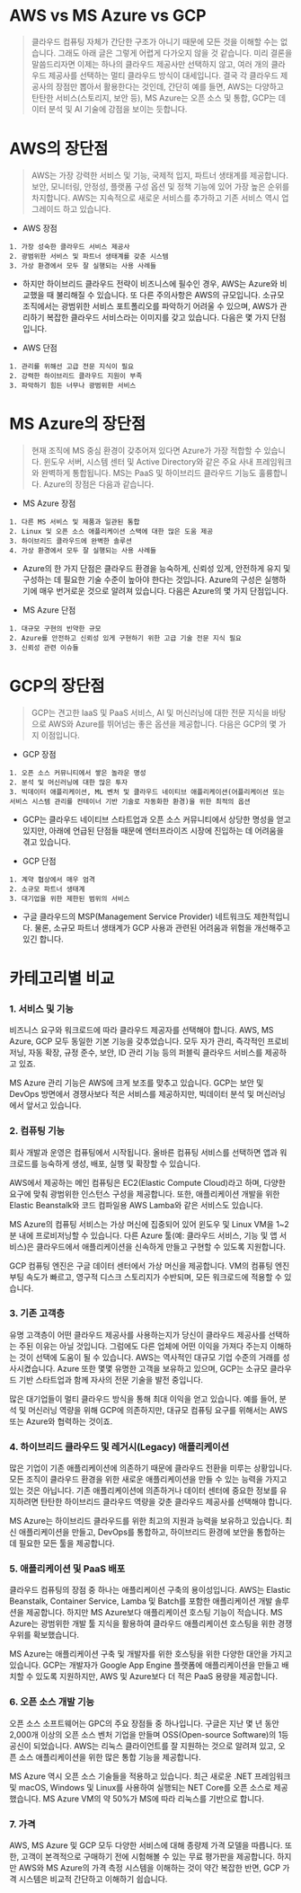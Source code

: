 AWS vs MS Azure vs GCP
=====

> 클라우드 컴퓨팅 자체가 간단한 구조가 아니기 때문에 모든 것을 이해할 수는 없습니다. 그래도 아래 글은 그렇게 어렵게 다가오지 않을 것 같습니다. 미리 결론을 말씀드리자면 이제는 하나의 클라우드 제공사만 선택하지 않고, 여러 개의 클라우드 제공사를 선택하는 멀티 클라우드 방식이 대세입니다. 결국 각 클라우드 제공사의 장점만 뽑아서 활용한다는 것인데, 간단히 예를 들면, AWS는 다양하고 탄탄한 서비스(스토리지, 보안 등), MS Azure는 오픈 소스 및 통합, GCP는 데이터 분석 및 AI 기술에 강점을 보이는 듯합니다.


AWS의 장단점
=====

> AWS는 가장 강력한 서비스 및 기능, 국제적 입지, 파트너 생태계를 제공합니다. 보안, 모니터링, 안정성, 플랫폼 구성 옵션 및 정책 기능에 있어 가장 높은 순위를 차지합니다. AWS는 지속적으로 새로운 서비스를 추가하고 기존 서비스 역시 업그레이드 하고 있습니다.

- AWS 장점

```
1. 가장 성숙한 클라우드 서비스 제공사
2. 광범위한 서비스 및 파트너 생태계를 갖춘 시스템
3. 가상 환경에서 모두 잘 실행되는 사용 사례들
```

- 하지만 하이브리드 클라우드 전략이 비즈니스에 필수인 경우, AWS는 Azure와 비교했을 때 불리해질 수 있습니다. 또 다른 주의사항은 AWS의 규모입니다. 소규모 조직에서는 광범위한 서비스 포트폴리오를 파악하기 어려울 수 있으며, AWS가 관리하기 복잡한 클라우드 서비스라는 이미지를 갖고 있습니다. 다음은 몇 가지 단점입니다.

- AWS 단점

```
1. 관리를 위해선 고급 전문 지식이 필요
2. 강력한 하이브리드 클라우드 지원이 부족
3. 파악하기 힘든 너무나 광범위한 서비스
```


MS Azure의 장단점
=====

> 현재 조직에 MS 중심 환경이 갖추어져 있다면 Azure가 가장 적합할 수 있습니다. 윈도우 서버, 시스템 센터 및 Active Directory와 같은 주요 사내 프레임워크와 완벽하게 통합됩니다. MS는 PaaS 및 하이브리드 클라우드 기능도 훌륭합니다. Azure의 장점은 다음과 같습니다.

- MS Azure 장점

```
1. 다른 MS 서비스 및 제품과 일관된 통합
2. Linux 및 오픈 소스 애플리케이션 스택에 대한 많은 도움 제공
3. 하이브리드 클라우드에 완벽한 솔루션
4. 가상 환경에서 모두 잘 실행되는 사용 사례들
```

- Azure의 한 가지 단점은 클라우드 환경을 능숙하게, 신뢰성 있게, 안전하게 유지 및 구성하는 데 필요한 기술 수준이 높아야 한다는 것입니다. Azure의 구성은 실행하기에 매우 번거로운 것으로 알려져 있습니다. 다음은 Azure의 몇 가지 단점입니다.

- MS Azure 단점

```
1. 대규모 구현의 빈약한 규모
2. Azure를 안전하고 신뢰성 있게 구현하기 위한 고급 기술 전문 지식 필요
3. 신뢰성 관련 이슈들
```

GCP의 장단점
=====

> GCP는 견고한 IaaS 및 PaaS 서비스, AI 및 머신러닝에 대한 전문 지식을 바탕으로 AWS와 Azure를 뛰어넘는 좋은 옵션을 제공합니다. 다음은 GCP의 몇 가지 이점입니다.

- GCP 장점

```
1. 오픈 소스 커뮤니티에서 쌓은 놀라운 명성
2. 분석 및 머신러닝에 대한 많은 투자
3. 빅데이터 애플리케이션, ML 벤처 및 클라우드 네이티브 애플리케이션(어플리케이션 또는 서비스 시스템 관리를 컨테이너 기반 기술로 자동화한 환경)을 위한 최적의 옵션
```

- GCP는 클라우드 네이티브 스타트업과 오픈 소스 커뮤니티에서 상당한 명성을 얻고 있지만, 아래에 언급된 단점들 때문에 엔터프라이즈 시장에 진입하는 데 어려움을 겪고 있습니다.

- GCP 단점

```
1. 계약 협상에서 매우 엄격
2. 소규모 파트너 생태계
3. 대기업을 위한 제한된 범위의 서비스
```

- 구글 클라우드의 MSP(Management Service Provider) 네트워크도 제한적입니다. 물론, 소규모 파트너 생태계가 GCP 사용과 관련된 어려움과 위험을 개선해주고 있긴 합니다.


카테고리별 비교
=====

### 1. 서비스 및 기능

비즈니스 요구와 워크로드에 따라 클라우드 제공자를 선택해야 합니다. AWS, MS Azure, GCP 모두 동일한 기본 기능을 갖추었습니다. 모두 자가 관리, 즉각적인 프로비저닝, 자동 확장, 규정 준수, 보안, ID 관리 기능 등의 퍼블릭 클라우드 서비스를 제공하고 있죠.

MS Azure 관리 기능은 AWS에 크게 보조를 맞추고 있습니다. GCP는 보안 및 DevOps 방면에서 경쟁사보다 적은 서비스를 제공하지만, 빅데이터 분석 및 머신러닝에서 앞서고 있습니다.

### 2. 컴퓨팅 기능
회사 개발과 운영은 컴퓨팅에서 시작됩니다. 올바른 컴퓨팅 서비스를 선택하면 앱과 워크로드를 능숙하게 생성, 배포, 실행 및 확장할 수 있습니다.

AWS에서 제공하는 메인 컴퓨팅은 EC2(Elastic Compute Cloud)라고 하며, 다양한 요구에 맞춰 광범위한 인스턴스 구성을 제공합니다. 또한, 애플리케이션 개발을 위한 Elastic Beanstalk와 코드 컴파일용 AWS Lamba와 같은 서비스도 있습니다.

MS Azure의 컴퓨팅 서비스는 가상 머신에 집중되어 있어 윈도우 및 Linux VM을 1~2분 내에 프로비저닝할 수 있습니다. 다른 Azure 툴(예: 클라우드 서비스, 기능 및 앱 서비스)은 클라우드에서 애플리케이션을 신속하게 만들고 구현할 수 있도록 지원합니다.

GCP 컴퓨팅 엔진은 구글 데이터 센터에서 가상 머신을 제공합니다. VM의 컴퓨팅 엔진 부팅 속도가 빠르고, 영구적 디스크 스토리지가 수반되며, 모든 워크로드에 적용할 수 있습니다.

### 3. 기존 고객층
유명 고객층이 어떤 클라우드 제공사를 사용하는지가 당신이 클라우드 제공사를 선택하는 주된 이유는 아닐 것입니다. 그럼에도 다른 업체에 어떤 이익을 가져다 주는지 이해하는 것이 선택에 도움이 될 수 있습니다. AWS는 역사적인 대규모 기업 수준의 거래를 성사시켰습니다. Azure 또한 몇몇 유명한 고객을 보유하고 있으며, GCP는 소규모 클라우드 기반 스타트업과 함께 자사의 전문 기술을 발전 중입니다.

많은 대기업들이 멀티 클라우드 방식을 통해 최대 이익을 얻고 있습니다. 예를 들어, 분석 및 머신러닝 역량을 위해 GCP에 의존하지만, 대규모 컴퓨팅 요구를 위해서는 AWS 또는 Azure와 협력하는 것이죠.

### 4. 하이브리드 클라우드 및 레거시(Legacy) 애플리케이션
많은 기업이 기존 애플리케이션에 의존하기 때문에 클라우드 전환을 미루는 상황입니다. 모든 조직이 클라우드 환경을 위한 새로운 애플리케이션을 만들 수 있는 능력을 가지고 있는 것은 아닙니다. 기존 애플리케이션에 의존하거나 데이터 센터에 중요한 정보를 유지하려면 탄탄한 하이브리드 클라우드 역량을 갖춘 클라우드 제공사를 선택해야 합니다.

MS Azure는 하이브리드 클라우드를 위한 최고의 지원과 능력을 보유하고 있습니다. 최신 애플리케이션을 만들고, DevOps를 통합하고, 하이브리드 환경에 보안을 통합하는 데 필요한 모든 툴을 제공합니다.

### 5. 애플리케이션 및 PaaS 배포
클라우드 컴퓨팅의 장점 중 하나는 애플리케이션 구축의 용이성입니다. AWS는 Elastic Beanstalk, Container Service, Lamba 및 Batch를 포함한 애플리케이션 개발 솔루션을 제공합니다. 하지만 MS Azure보다 애플리케이션 호스팅 기능이 적습니다. MS Azure는 광범위한 개발 툴 지식을 활용하여 클라우드 애플리케이션 호스팅을 위한 경쟁 우위를 확보했습니다.

MS Azure는 애플리케이션 구축 및 개발자를 위한 호스팅을 위한 다양한 대안을 가지고 있습니다. GCP는 개발자가 Google App Engine 플랫폼에 애플리케이션을 만들고 배치할 수 있도록 지원하지만, AWS 및 Azure보다 더 적은 PaaS 용량을 제공합니다.

### 6. 오픈 소스 개발 기능
오픈 소스 소프트웨어는 GPC의 주요 장점들 중 하나입니다. 구글은 지난 몇 년 동안 2,000개 이상의 오픈 소스 벤처 기업을 만들며 OSS(Open-source Software)의 1등 공신이 되었습니다. AWS는 리눅스 클라이언트를 잘 지원하는 것으로 알려져 있고, 오픈 소스 애플리케이션을 위한 많은 통합 기능을 제공합니다.

MS Azure 역시 오픈 소스 기술들을 적용하고 있습니다. 최근 새로운 .NET 프레임워크 및 macOS, Windows 및 Linux를 사용하여 실행되는 NET Core를 오픈 소스로 제공했습니다. MS Azure VM의 약 50%가 MS에 따라 리눅스를 기반으로 합니다.

### 7. 가격
AWS, MS Azure 및 GCP 모두 다양한 서비스에 대해 종량제 가격 모델을 따릅니다. 또한, 고객이 본격적으로 구매하기 전에 시험해볼 수 있는 무료 평가판을 제공합니다. 하지만 AWS와 MS Azure의 가격 측정 시스템을 이해하는 것이 약간 복잡한 반면, GCP 가격 시스템은 비교적 간단하고 이해하기 쉽습니다.
